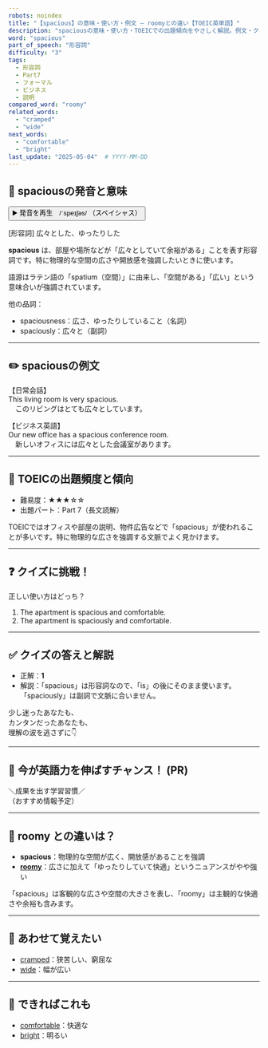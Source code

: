 ```yaml
---
robots: noindex
title: "【spacious】の意味・使い方・例文 ― roomyとの違い【TOEIC英単語】"
description: "spaciousの意味・使い方・TOEICでの出題傾向をやさしく解説。例文・クイズ付きでroomyとの違いもわかりやすく学べます。"
word: "spacious"
part_of_speech: "形容詞"
difficulty: "3"
tags:
  - 形容詞
  - Part7
  - フォーマル
  - ビジネス
  - 説明
compared_word: "roomy"
related_words:
  - "cramped"
  - "wide"
next_words:
  - "comfortable"
  - "bright"
last_update: "2025-05-04"  # YYYY-MM-DD
---
```


## 🔰 spaciousの発音と意味

<button class="play-audio" onclick="playTTS('spacious')">
  <span class="play-audio-main">
    ▶️ 発音を再生　/ˈspeɪʃəs/
  </span>
  <span class="play-audio-sub">
    （スペイシャス）
  </span>
</button>

[形容詞] 広々とした、ゆったりした

**spacious** は、部屋や場所などが「広々としていて余裕がある」ことを表す形容詞です。特に物理的な空間の広さや開放感を強調したいときに使います。

語源はラテン語の「spatium（空間）」に由来し、「空間がある」「広い」という意味合いが強調されています。

他の品詞：  
- spaciousness：広さ、ゆったりしていること（名詞）
- spaciously：広々と（副詞）

---

## ✏️ spaciousの例文

【日常会話】  
This living room is very spacious.  
　このリビングはとても広々としています。

【ビジネス英語】  
Our new office has a spacious conference room.  
　新しいオフィスには広々とした会議室があります。

---

## 🎯 TOEICの出題頻度と傾向

- 難易度：★★★☆☆
- 出題パート：Part 7（長文読解）

TOEICではオフィスや部屋の説明、物件広告などで「spacious」が使われることが多いです。特に物理的な広さを強調する文脈でよく見かけます。

---

## ❓ クイズに挑戦！

正しい使い方はどっち？

1. The apartment is spacious and comfortable.  
2. The apartment is spaciously and comfortable.

---

## ✅ クイズの答えと解説

- 正解：**1**
- 解説：「spacious」は形容詞なので、「is」の後にそのまま使います。「spaciously」は副詞で文脈に合いません。

少し迷ったあなたも、  
カンタンだったあなたも、  
理解の波を逃さずに👇️

---

## 🚀 今が英語力を伸ばすチャンス！ (PR)

<div class="info-center">
＼成果を出す学習習慣／<br>  
（おすすめ情報予定）
</div>

---

## 🤔  roomy との違いは？

- **spacious**：物理的な空間が広く、開放感があることを強調
- **[roomy](/word/roomy/)**：広さに加えて「ゆったりしていて快適」というニュアンスがやや強い

「spacious」は客観的な広さや空間の大きさを表し、「roomy」は主観的な快適さや余裕も含みます。

---

## 🧩 あわせて覚えたい

- [cramped](/word/cramped/)：狭苦しい、窮屈な
- [wide](/word/wide/)：幅が広い

---

## 📖 できればこれも

- [comfortable](/word/comfortable/)：快適な
- [bright](/word/bright/)：明るい

<!-- cvid: aid14_bid26 -->
